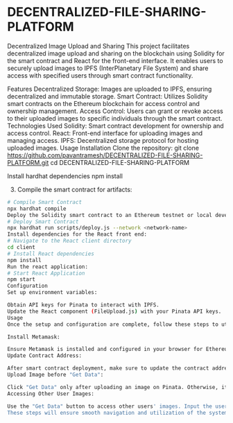 # DECENTRALIZED-FILE-SHARING-PLATFORM
Decentralized Image Upload and Sharing
This project facilitates decentralized image upload and sharing on the blockchain using Solidity for the smart contract and React for the front-end interface. It enables users to securely upload images to IPFS (InterPlanetary File System) and share access with specified users through smart contract functionality.

Features
Decentralized Storage: Images are uploaded to IPFS, ensuring decentralized and immutable storage.
Smart Contract: Utilizes Solidity smart contracts on the Ethereum blockchain for access control and ownership management.
Access Control: Users can grant or revoke access to their uploaded images to specific individuals through the smart contract.
Technologies Used
Solidity: Smart contract development for ownership and access control.
React: Front-end interface for uploading images and managing access.
IPFS: Decentralized storage protocol for hosting uploaded images.
Usage
Installation
Clone the repository:
git clone https://github.com/pavantramesh/DECENTRALIZED-FILE-SHARING-PLATFORM.git  cd DECENTRALIZED-FILE-SHARING-PLATFORM

Install hardhat dependencies
npm install

3. Compile the smart contract for artifacts:

```bash
# Compile Smart Contract
npx hardhat compile
Deploy the Solidity smart contract to an Ethereum testnet or local development environment.
# Deploy Smart Contract
npx hardhat run scripts/deploy.js --network <network-name>
Install dependencies for the React front end:
# Navigate to the React client directory
cd client 
# Install React dependencies
npm install
Run the react application:
# Start React Application
npm start
Configuration
Set up environment variables:

Obtain API keys for Pinata to interact with IPFS.
Update the React component (FileUpload.js) with your Pinata API keys.
Usage
Once the setup and configuration are complete, follow these steps to utilize the decentralized image upload and sharing system:

Install Metamask:

Ensure Metamask is installed and configured in your browser for Ethereum interactions.
Update Contract Address:

After smart contract deployment, make sure to update the contract address in App.js within the React application.
Upload Image before "Get Data":

Click "Get Data" only after uploading an image on Pinata. Otherwise, it will throw an error stating "You don't have access".
Accessing Other User Images:

Use the "Get Data" button to access other users' images. Input the user's address in the designated box, but remember, you can only access their images if they've granted you access through the smart contract. Otherwise, it will throw an error saying "You don't have access".
These steps will ensure smooth navigation and utilization of the system while maintaining access control and avoiding potential errors.
